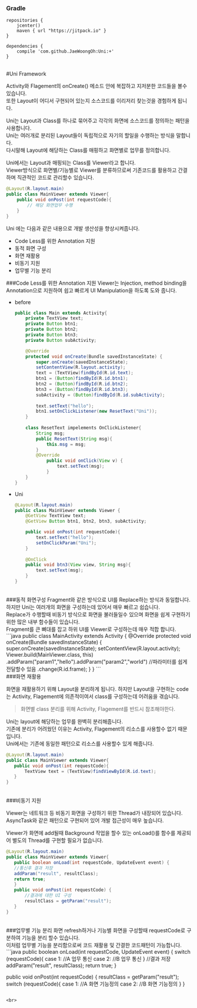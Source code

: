 ### Gradle
```
repositories {
    jcenter()
    maven { url "https://jitpack.io" }
}

dependencies {
    compile 'com.github.JaeWoongOh:Uni:+'
}
```


<br>
#Uni Framework

Activity와 Flagement의 onCreate() 메소드 안에 복잡하고 지저분한 코드들을 볼수 있습니다.<br>
또한 Layout이 어디서 구현되어 있는지 소스코드를 이리저리 찾는것을 경험하게 됩니다.<br>

Uni는 Layout과 Class를 하나로 묶어주고 각각의 화면에 소스코드를 정의하는 패턴을 사용합니다.<br>
Uni는 여러개로 분리된 Layout들이 독립적으로 자기의 할일을 수행하는 방식을 말합니다.<br>
다시말해 Layout에 해당하는 Class를 매핑하고 화면별로 업무를 정의합니다. <br>

Uni에서는 Layout과 매핑되는 Class를 Viewer라고 합니다.<br>
Viewer방식으로 화면별/기능별로 Viewer를 분류하므로써 기존코드를 활용하고
간결하며 직관적인 코드로 관리할수 있습니다.<br>

```java
@Layout(R.layout.main)
public class MainViewer extends Viewer{
	public void onPost(int requestCode){
		// 해당 화면업무 수행
	}
}
```

Uni 에는 다음과 같은 내용으로 개발 생산성을 향상시켜줍니다.
 - Code Less를 위한 Annotation 지원
 - 동적 화면 구성
 - 화면 재활용
 - 비동기 지원
 - 업무별 기능 분리
 

###Code Less를 위한 Annotation 지원
Viewer는 Injection, method binding을 Annotation으로 지원하여  쉽고 빠르게
UI Manipulation을 하도록 도와 줍니다.

- before

	```java
	public class Main extends Activity{
		private TextView text;
		private Button btn1;
		private Button btn2;
		private Button btn3;
		private Button subActivity;

		@Override
		protected void onCreate(Bundle savedInstanceState) {
			super.onCreate(savedInstanceState);
			setContentView(R.layout.activity);
			text = (TextView)findById(R.id.text);
			btn1 = (Button)findById(R.id.btn1);
			btn2 = (Button)findById(R.id.btn2);
			btn3 = (Button)findById(R.id.btn3);
			subActivity = (Button)findById(R.id.subActivity);
		
			text.setText("hello");
			btn1.setOnClickListener(new ResetText("Uni"));
		}
		
		class ResetText impelements OnClickListener{
			String msg;
			public ResetText(String msg){
				this.msg = msg;
			}
			@Override
		        public void onClick(View v) {
		            text.setText(msg);
		        }
		}
	}

	```

- Uni

	```java
	@Layout(R.layout.main)
	public class MainViewer extends Viewer {
		@GetView TextView text;
		@GetView Button btn1, btn2, btn3, subActivity;
	
		public void onPost(int requestCode){
			text.setText("hello");
			setOnClickParam("Uni");
		}
		
		@OnClick
		public void btn3(View view, String msg){
			text.setText(msg);
		}
	}

	```

<br>
###동적 화면구성
 Fragment와 같은 방식으로 UI를 Replace하는 방식과 동일합니다.<br>
하지만 Uni는 여러개의 화면을 구성하는데 있어서 매우 빠르고 쉽습니다.<br>
Replace가 수행할때 비동기 방식으로 화면을 불러들일수 있으며 화면을 쉽게 구현하기 위한 많은 내부 함수들이 있습니다.<br>
Fragment를 큰 뼈대를 잡고 하위 UI를 Viewer로 구성하는데 매우 적합 합니다.
```java
public class MainActivity extends Activity {
	@Override
	protected void onCreate(Bundle savedInstanceState) {
		super.onCreate(savedInstanceState);
		setContentView(R.layout.activity);
		Viewer.build(MainViewer.class, this)
			.addParam("param1","hello").addParam("param2","world") //파라미터를 쉽게 전달할수 있음
			.change(R.id.frame);
	}
}
```

<br>
###화면 재활용

 화면을 재활용하기 위해 Layout을 분리하게 됩니다. 하지만 Layout을 구현하는 code는 Activity, Flagement에 의존적이여서 class를 구성하는데 어려움을 겪습니다.
> 화면별 class 분리를 위해 Activity, Flagement를 반드시 참조해야한다.

 Uni는 layout에 해당하는 업무를 완벽히 분리해줍니다.<br>
기존에 분리가 어려웠던 이유는 Activity, Flagement의 리소스를 사용할수 없기 때문입니다.<br>
Uni에서는 기존에 동일한 패턴으로 리소스를 사용할수 있게 해줍니다.
 ```java
@Layout(R.layout.main)
public class MainViewer extends Viewer{
	public void onPost(int requestCode){
		TextView text = (TextView)findViewById(R.id.text);
	}
}
 ```

<br>
###비동기 지원

 Viewer는 네트워크 등 비동기 화면을 구성하기 위한 Thread가 내장되어 있습니다.<br>
AsyncTask와 같은 패턴으로 구현되어 있어 개발 접근성이 매우 높습니다.<br>

Viewer가 화면에 add될때 Background 작업을 할수 있는 onLoad()를 함수를 제공되어 별도의 Thread를 구현할 필요가 없습니다.
 ```java
@Layout(R.layout.main)
public class MainViewer extends Viewer{
    public boolean onLoad(int requestCode, UpdateEvent event) {
	//통신후 결과 저장
	addParam("result", resultClass);
	return true;
    }
    public void onPost(int requestCode) {
    	//결과에 대한 UI 구성
    	resultClass = getParam("result");
    }
}
 ```
 
<br> 
###업무별 기능 분리
화면 refresh하거나 기능별 화면을 구성할때 requestCode로 구분하여 기능을 분리 할수 있습니다.<br>
이처럼 업무별 기능을 분리함으로써 코드 재활용 및 간결한 코드패턴이 가능합니다.
```java
 public boolean onLoad(int requestCode, UpdateEvent event) {
	 switch (requestCode){
    		case 1:
    		//A 업무 통신
    		case 2:
    		//B 업무 통신
	}
    	//결과 저장
	addParam("result", resultClass);
	return true;
}
	
public void onPost(int requestCode) {
    	resultClass = getParam("result");
    	switch (requestCode){
    		case 1:
    		//A 화면 기능정의
    		case 2:
    		//B 화면 기능정의
	}
}
```

<br>






